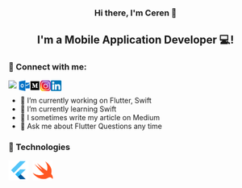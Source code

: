 <h3 align="center">
Hi there, I'm Ceren</a> 👋
</h3>

<h2 align="center">
I'm a Mobile Application Developer 💻!
</h2> 

### 🤝 Connect with me:

<a href="https://www.linkedin.com/in/ceren-ya%C5%9Fa-008913186/"><img align="left" src="https://raw.githubusercontent.com/cerenyasa97/cerenyasa97/main/images/linkedin.png" width="21px"/></a><a href="cerenyasa97@hotmail.com"><img align="left" src="https://raw.githubusercontent.com/cerenyasa97/cerenyasa97/main/images/outlook.png" width="21px"/></a><a href="https://medium.com/@cerenyasa97"><img align="left" src="https://raw.githubusercontent.com/cerenyasa97/cerenyasa97/main/images/medium.png" width="21px"/></a><a href="https://www.instagram.com/ceren_yasa_26/"><img align="left" src="https://raw.githubusercontent.com/cerenyasa97/cerenyasa97/main/images/instagram.png" width="21px"/></a><a href="https://twitter.com/cereny_yasa"><img align="left" src="https://raw.githubusercontent.com/cerenyasa97/cerenyasa97/main/images/174857.png" width="21px"/></a>
</br>

- 🔭 I’m currently working on Flutter, Swift
- 🌱 I’m currently learning Swift
- 👯 I sometimes write my article on Medium
- 💬 Ask me about Flutter Questions any time

### 💼 Technologies

<div>
  <img src="https://raw.githubusercontent.com/cerenyasa97/cerenyasa97/main/images/flutter.png" title="Java" alt="Java" width="40" height="40"/>&nbsp;
  <img src="https://raw.githubusercontent.com/cerenyasa97/cerenyasa97/main/images/swift.png" title="React" alt="React" width="40" height="40"/>&nbsp;
</div>

